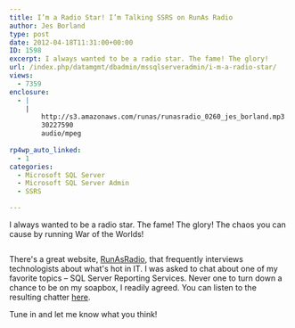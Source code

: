 ```yaml
---
title: I’m a Radio Star! I’m Talking SSRS on RunAs Radio
author: Jes Borland
type: post
date: 2012-04-18T11:31:00+00:00
ID: 1598
excerpt: I always wanted to be a radio star. The fame! The glory!
url: /index.php/datamgmt/dbadmin/mssqlserveradmin/i-m-a-radio-star/
views:
  - 7359
enclosure:
  - |
    |
        http://s3.amazonaws.com/runas/runasradio_0260_jes_borland.mp3
        30227590
        audio/mpeg
        
rp4wp_auto_linked:
  - 1
categories:
  - Microsoft SQL Server
  - Microsoft SQL Server Admin
  - SSRS

---
```

I always wanted to be a radio star. The fame! The glory! The chaos you can cause by running War of the Worlds!

<p style="text-align: center;">
  <img src="http://www.bbc.co.uk/wales/music/sites/how-to/images/radio-1930s_446.jpg" alt="" />
</p>

<p style="text-align: left;">
  There's a great website, <a href="http://runasradio.com/default.aspx">RunAsRadio</a>, that frequently interviews technologists about what's hot in IT. I was asked to chat about one of my favorite topics &#8211; SQL Server Reporting Services. Never one to turn down a chance to be on my soapbox, I readily agreed. You can listen to the resulting chatter <a href="http://s3.amazonaws.com/runas/runasradio_0260_jes_borland.mp3">here</a>.
</p>

<p style="text-align: left;">
  Tune in and let me know what you think!
</p>